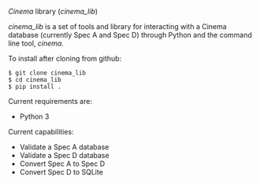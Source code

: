 *Cinema* library (*cinema_lib*)

*cinema_lib* is a set of tools and library for interacting with a Cinema 
database (currently Spec A and Spec D) through Python and the command line
tool, *cinema*.

To install after cloning from github:
```
$ git clone cinema_lib
$ cd cinema_lib
$ pip install .
```

Current requirements are:
- Python 3

Current capabilities:
- Validate a Spec A database
- Validate a Spec D database
- Convert Spec A to Spec D
- Convert Spec D to SQLite
